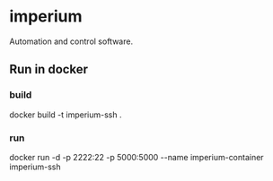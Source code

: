# imperium
Automation and control software.

## Run in docker

### build
docker build -t imperium-ssh .

### run
docker run -d -p 2222:22 -p 5000:5000 --name imperium-container imperium-ssh


